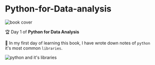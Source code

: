 # Python-for-Data-analysis
![book cover](https://user-images.githubusercontent.com/109200742/211478307-b4f171c9-d42d-4bb4-9b53-f119c19fbfd9.png)

🏆 Day 1 of **Python for Data Analysis**

📓 In my first day of learning this book, I have wrote down notes of `python` it's most common `libraries`.



![python and it's libraries](https://user-images.githubusercontent.com/109200742/211478771-363f9383-b81e-4ec7-9935-628490b85f9d.png)

